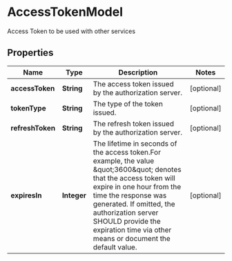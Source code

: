 

# AccessTokenModel

Access Token to be used with other services

## Properties

| Name | Type | Description | Notes |
|------------ | ------------- | ------------- | -------------|
|**accessToken** | **String** | The access token issued by the authorization server. |  [optional] |
|**tokenType** | **String** | The type of the token issued. |  [optional] |
|**refreshToken** | **String** | The refresh token issued by the authorization server. |  [optional] |
|**expiresIn** | **Integer** | The lifetime in seconds of the access token.For example, the value \&quot;3600\&quot; denotes that the access token will expire in one hour from the time the response was generated. If omitted, the authorization server SHOULD provide the expiration time via other means or document the default value. |  [optional] |




